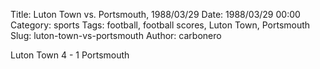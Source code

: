 Title: Luton Town vs. Portsmouth, 1988/03/29
Date: 1988/03/29 00:00
Category: sports
Tags: football, football scores, Luton Town, Portsmouth
Slug: luton-town-vs-portsmouth
Author: carbonero


Luton Town 4 - 1 Portsmouth
